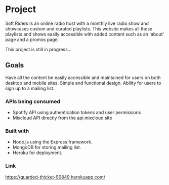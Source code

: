 # Project

Soft Riders is an online radio host with a monthly live radio show and showcases custom and curated playlists. This website makes all those playlists and shows easily accessible with added content such as an 'about' page and a promos page.

This project is still in progress...

## Goals

Have all the content be easily accessible and maintained for users on both desktop and mobile sites. Simple and functional design. Ability for users to sign up to a mailing list.

### APIs being consumed

  * Spotify API using authentication tokens and user permissions
  * Mixcloud API directly from the api.mixcloud site

### Built with

  * Node.js using the Express framework.
  * MongoDB for storing mailing list.
  * Heroku for deployment.

### Link

https://guarded-thicket-90849.herokuapp.com/
